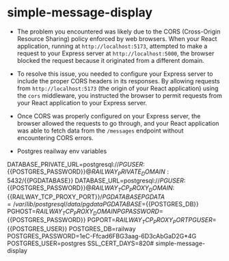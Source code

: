 # simple-message-display



- The problem you encountered was likely due to the CORS (Cross-Origin Resource Sharing) policy enforced by web browsers. When your React application, running at `http://localhost:5173`, attempted to make a request to your Express server at `http://localhost:5000`, the browser blocked the request because it originated from a different domain.

- To resolve this issue, you needed to configure your Express server to include the proper CORS headers in its responses. By allowing requests from `http://localhost:5173` (the origin of your React application) using the `cors` middleware, you instructed the browser to permit requests from your React application to your Express server.

- Once CORS was properly configured on your Express server, the browser allowed the requests to go through, and your React application was able to fetch data from the `/messages` endpoint without encountering CORS errors.


- Postgres reailway env variables

DATABASE_PRIVATE_URL=postgresql://${{PGUSER}}:${{POSTGRES_PASSWORD}}@${{RAILWAY_PRIVATE_DOMAIN}}:5432/${{PGDATABASE}}
DATABASE_URL=postgresql://${{PGUSER}}:${{POSTGRES_PASSWORD}}@${{RAILWAY_TCP_PROXY_DOMAIN}}:${{RAILWAY_TCP_PROXY_PORT}}/${{PGDATABASE}}
PGDATA=/var/lib/postgresql/data/pgdata
PGDATABASE=${{POSTGRES_DB}}
PGHOST=${{RAILWAY_TCP_PROXY_DOMAIN}}
PGPASSWORD=${{POSTGRES_PASSWORD}}
PGPORT=${{RAILWAY_TCP_PROXY_PORT}}
PGUSER=${{POSTGRES_USER}}
POSTGRES_DB=railway
POSTGRES_PASSWORD=1eC-Ffcad6FBG3aag-6D3cAbGaD2G*4G
POSTGRES_USER=postgres
SSL_CERT_DAYS=820# simple-message-display

